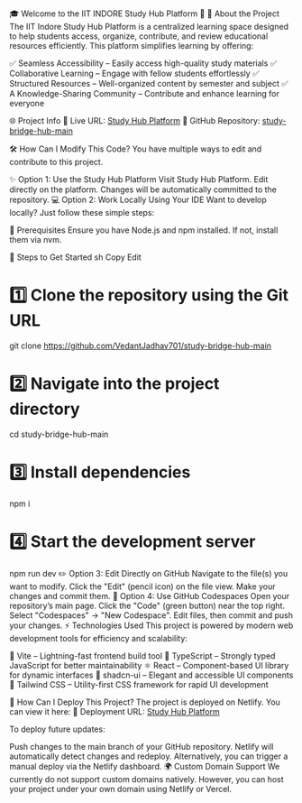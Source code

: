 🎓 Welcome to the IIT INDORE Study Hub Platform 🚀
📖 About the Project
The IIT Indore Study Hub Platform is a centralized learning space designed to help students access, organize, contribute, and review educational resources efficiently. This platform simplifies learning by offering:

✅ Seamless Accessibility – Easily access high-quality study materials
✅ Collaborative Learning – Engage with fellow students effortlessly
✅ Structured Resources – Well-organized content by semester and subject
✅ A Knowledge-Sharing Community – Contribute and enhance learning for everyone

🌐 Project Info
🔗 Live URL: [Study Hub Platform](https://studyhubiiti.netlify.app/)
🔗 GitHub Repository: [study-bridge-hub-main](https://github.com/VedantJadhav701/study-bridge-hub-main)

🛠 How Can I Modify This Code?
You have multiple ways to edit and contribute to this project.

✨ Option 1: Use the Study Hub Platform
Visit Study Hub Platform.
Edit directly on the platform.
Changes will be automatically committed to the repository.
💻 Option 2: Work Locally Using Your IDE
Want to develop locally? Just follow these simple steps:

📌 Prerequisites
Ensure you have Node.js and npm installed. If not, install them via nvm.

🚀 Steps to Get Started
sh
Copy
Edit
# 1️⃣ Clone the repository using the Git URL
git clone https://github.com/VedantJadhav701/study-bridge-hub-main

# 2️⃣ Navigate into the project directory
cd study-bridge-hub-main

# 3️⃣ Install dependencies
npm i

# 4️⃣ Start the development server
npm run dev
✏️ Option 3: Edit Directly on GitHub
Navigate to the file(s) you want to modify.
Click the "Edit" (pencil icon) on the file view.
Make your changes and commit them.
🚀 Option 4: Use GitHub Codespaces
Open your repository’s main page.
Click the "Code" (green button) near the top right.
Select "Codespaces" → "New Codespace".
Edit files, then commit and push your changes.
⚡ Technologies Used
This project is powered by modern web development tools for efficiency and scalability:

🚀 Vite – Lightning-fast frontend build tool
📜 TypeScript – Strongly typed JavaScript for better maintainability
⚛ React – Component-based UI library for dynamic interfaces
🎨 shadcn-ui – Elegant and accessible UI components
🌊 Tailwind CSS – Utility-first CSS framework for rapid UI development

🚀 How Can I Deploy This Project?
The project is deployed on Netlify. You can view it here:
🔗 Deployment URL: [Study Hub Platform](https://studyhubiiti.netlify.app/)

To deploy future updates:

Push changes to the main branch of your GitHub repository.
Netlify will automatically detect changes and redeploy.
Alternatively, you can trigger a manual deploy via the Netlify dashboard.
🌍 Custom Domain Support
We currently do not support custom domains natively. However, you can host your project under your own domain using Netlify or Vercel.